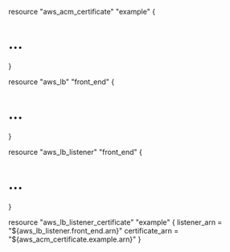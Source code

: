 resource "aws_acm_certificate" "example" {
  # ...
}

resource "aws_lb" "front_end" {
  # ...
}

resource "aws_lb_listener" "front_end" {
  # ...
}

resource "aws_lb_listener_certificate" "example" {
  listener_arn    = "${aws_lb_listener.front_end.arn}"
  certificate_arn = "${aws_acm_certificate.example.arn}"
}
